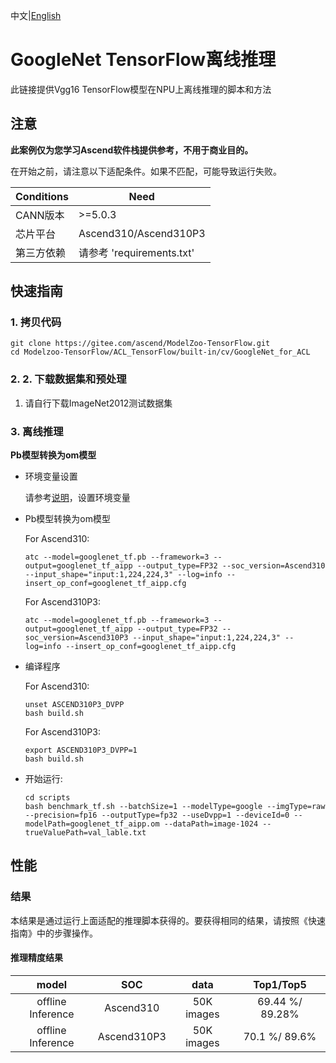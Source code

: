 中文|[English](README_EN.md)

# GoogleNet TensorFlow离线推理

此链接提供Vgg16 TensorFlow模型在NPU上离线推理的脚本和方法

## 注意
**此案例仅为您学习Ascend软件栈提供参考，不用于商业目的。**

在开始之前，请注意以下适配条件。如果不匹配，可能导致运行失败。

| Conditions | Need |
| --- | --- |
| CANN版本 | >=5.0.3 |
| 芯片平台| Ascend310/Ascend310P3 |
| 第三方依赖| 请参考 'requirements.txt' |

## 快速指南

### 1. 拷贝代码

```shell
git clone https://gitee.com/ascend/ModelZoo-TensorFlow.git
cd Modelzoo-TensorFlow/ACL_TensorFlow/built-in/cv/GoogleNet_for_ACL
```

### 2. 2. 下载数据集和预处理

1. 请自行下载ImageNet2012测试数据集

 

### 3. 离线推理

**Pb模型转换为om模型**

- 环境变量设置

  请参考[说明](https://gitee.com/ascend/ModelZoo-TensorFlow/wikis/02.%E7%A6%BB%E7%BA%BF%E6%8E%A8%E7%90%86%E6%A1%88%E4%BE%8B/Ascend%E5%B9%B3%E5%8F%B0%E6%8E%A8%E7%90%86%E7%8E%AF%E5%A2%83%E5%8F%98%E9%87%8F%E8%AE%BE%E7%BD%AE?sort_id=6458719)，设置环境变量

- Pb模型转换为om模型

  For Ascend310:
  ```
  atc --model=googlenet_tf.pb --framework=3 --output=googlenet_tf_aipp --output_type=FP32 --soc_version=Ascend310 --input_shape="input:1,224,224,3" --log=info --insert_op_conf=googlenet_tf_aipp.cfg
  ```
  For Ascend310P3:
  ```
  atc --model=googlenet_tf.pb --framework=3 --output=googlenet_tf_aipp --output_type=FP32 --soc_version=Ascend310P3 --input_shape="input:1,224,224,3" --log=info --insert_op_conf=googlenet_tf_aipp.cfg
  ```

- 编译程序

  For Ascend310:
  ```
  unset ASCEND310P3_DVPP
  bash build.sh
  ```
  For Ascend310P3:
  ```
  export ASCEND310P3_DVPP=1
  bash build.sh
  ```

- 开始运行:

  ```
  cd scripts
  bash benchmark_tf.sh --batchSize=1 --modelType=google --imgType=raw --precision=fp16 --outputType=fp32 --useDvpp=1 --deviceId=0 --modelPath=googlenet_tf_aipp.om --dataPath=image-1024 --trueValuePath=val_lable.txt
  ```



## 性能

### 结果

本结果是通过运行上面适配的推理脚本获得的。要获得相同的结果，请按照《快速指南》中的步骤操作。

#### 推理精度结果

|       model     |  SOC  | **data**  |    Top1/Top5    |
| :---------------:|:-------:|:-------: | :-------------: |
| offline Inference| Ascend310     | 50K images | 69.44 %/ 89.28% |
| offline Inference| Ascend310P3     | 50K images | 70.1 %/ 89.6% |
